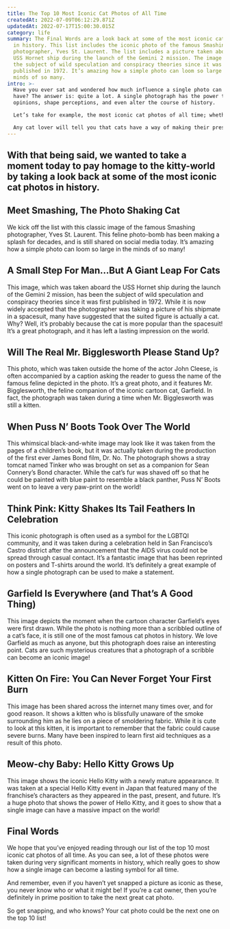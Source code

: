 ```yaml
---
title: The Top 10 Most Iconic Cat Photos of All Time
createdAt: 2022-07-09T06:12:29.871Z
updatedAt: 2022-07-17T15:00:30.015Z
category: life
summary: The Final Words are a look back at some of the most iconic cat photos
  in history. This list includes the iconic photo of the famous Smashing
  photographer, Yves St. Laurent. The list includes a picture taken aboard the
  USS Hornet ship during the launch of the Gemini 2 mission. The image has been
  the subject of wild speculation and conspiracy theories since it was first
  published in 1972. It’s amazing how a simple photo can loom so large in the
  minds of so many.
intro: >-
  Have you ever sat and wondered how much influence a single photo can
  have? The answer is: quite a lot. A single photograph has the power to change
  opinions, shape perceptions, and even alter the course of history. 

  Let’s take for example, the most iconic cat photos of all time; whether you love them or hate them, their fame cannot be denied. These are images that have been shared on social media sites and printed on t-shirts and posters across the globe. And we think they’re pretty iconic!

  Any cat lover will tell you that cats have a way of making their presence known in an almost ethereal manner. Perhaps it is because cats are so often independent and solitary creatures who keep to themselves when they wish to remain undetected; or maybe it is because as fellow feline lovers know personally, there is something about these sly little creatures that seem to tap into some strange wavelength only accessible to them. Whatever the reason may be, there’s no denying that cats have left an everlasting mark on society through their ability to conquer our imaginations with just a simple look or gesture.
---
```


## With that being said, we wanted to take a moment today to pay homage to the kitty-world by taking a look back at some of the most iconic cat photos in history.

## Meet Smashing, The Photo Shaking Cat

We kick off the list with this classic image of the famous Smashing photographer, Yves St. Laurent. This feline photo-bomb has been making a splash for decades, and is still shared on social media today. It’s amazing how a simple photo can loom so large in the minds of so many!

## A Small Step For Man…But A Giant Leap For Cats

This image, which was taken aboard the USS Hornet ship during the launch of the Gemini 2 mission, has been the subject of wild speculation and conspiracy theories since it was first published in 1972. While it is now widely accepted that the photographer was taking a picture of his shipmate in a spacesuit, many have suggested that the suited figure is actually a cat. Why? Well, it’s probably because the cat is more popular than the spacesuit! It’s a great photograph, and it has left a lasting impression on the world.

## Will The Real Mr. Bigglesworth Please Stand Up?

This photo, which was taken outside the home of the actor John Cleese, is often accompanied by a caption asking the reader to guess the name of the famous feline depicted in the photo. It’s a great photo, and it features Mr. Bigglesworth, the feline companion of the iconic cartoon cat, Garfield. In fact, the photograph was taken during a time when Mr. Bigglesworth was still a kitten.

## When Puss N’ Boots Took Over The World

This whimsical black-and-white image may look like it was taken from the pages of a children’s book, but it was actually taken during the production of the first ever James Bond film, Dr. No. The photograph shows a stray tomcat named Tinker who was brought on set as a companion for Sean Connery’s Bond character. While the cat’s fur was shaved off so that he could be painted with blue paint to resemble a black panther, Puss N’ Boots went on to leave a very paw-print on the world!

## Think Pink: Kitty Shakes Its Tail Feathers In Celebration

This iconic photograph is often used as a symbol for the LGBTQI community, and it was taken during a celebration held in San Francisco’s Castro district after the announcement that the AIDS virus could not be spread through casual contact. It’s a fantastic image that has been reprinted on posters and T-shirts around the world. It’s definitely a great example of how a single photograph can be used to make a statement.

## Garfield Is Everywhere (and That’s A Good Thing)

This image depicts the moment when the cartoon character Garfield’s eyes were first drawn. While the photo is nothing more than a scribbled outline of a cat’s face, it is still one of the most famous cat photos in history. We love Garfield as much as anyone, but this photograph does raise an interesting point. Cats are such mysterious creatures that a photograph of a scribble can become an iconic image!

## Kitten On Fire: You Can Never Forget Your First Burn

This image has been shared across the internet many times over, and for good reason. It shows a kitten who is blissfully unaware of the smoke surrounding him as he lies on a piece of smoldering fabric. While it is cute to look at this kitten, it is important to remember that the fabric could cause severe burns. Many have been inspired to learn first aid techniques as a result of this photo.

## Meow-chy Baby: Hello Kitty Grows Up

This image shows the iconic Hello Kitty with a newly mature appearance. It was taken at a special Hello Kitty event in Japan that featured many of the franchise’s characters as they appeared in the past, present, and future. It’s a huge photo that shows the power of Hello Kitty, and it goes to show that a single image can have a massive impact on the world!

## Final Words

We hope that you’ve enjoyed reading through our list of the top 10 most iconic cat photos of all time. As you can see, a lot of these photos were taken during very significant moments in history, which really goes to show how a single image can become a lasting symbol for all time.

And remember, even if you haven’t yet snapped a picture as iconic as these, you never know who or what it might be! If you’re a cat owner, then you’re definitely in prime position to take the next great cat photo.

So get snapping, and who knows? Your cat photo could be the next one on the top 10 list!
